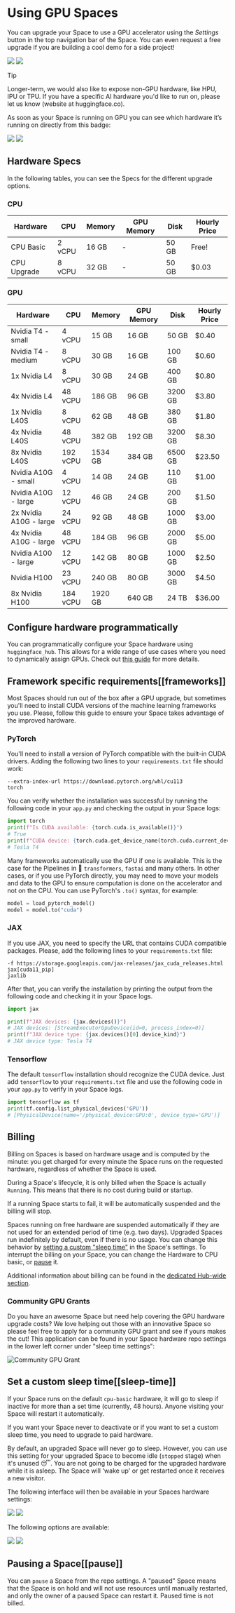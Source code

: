 # Using GPU Spaces

You can upgrade your Space to use a GPU accelerator using the _Settings_ button in the top navigation bar of the Space. You can even request a free upgrade if you are building a cool demo for a side project!

<div class="flex justify-center">
<img class="block dark:hidden" src="https://huggingface.co/datasets/huggingface/documentation-images/resolve/main/hub/spaces-gpu-settings.png"/>
<img class="hidden dark:block" src="https://huggingface.co/datasets/huggingface/documentation-images/resolve/main/hub/spaces-gpu-settings-dark.png"/>
</div>

> [!TIP]
> Longer-term, we would also like to expose non-GPU hardware, like HPU, IPU or TPU. If you have a specific AI hardware you'd like to run on, please let us know (website at huggingface.co).

As soon as your Space is running on GPU you can see which hardware it’s running on directly from this badge:

<div class="flex justify-center">
<img class="block dark:hidden" src="https://huggingface.co/datasets/huggingface/documentation-images/resolve/main/hub/spaces-running-badge.png"/>
<img class="hidden dark:block" src="https://huggingface.co/datasets/huggingface/documentation-images/resolve/main/hub/spaces-running-badge-dark.png"/>
</div>

## Hardware Specs

In the following tables, you can see the Specs for the different upgrade options.

### CPU

| **Hardware**           | **CPU**       | **Memory**   | **GPU Memory**  | **Disk**  | **Hourly Price**  |
|----------------------- |-------------- |------------- |---------------- |---------- | ----------------- |
| CPU Basic              | 2 vCPU        | 16 GB        |  -              | 50 GB     | Free!             |
| CPU Upgrade            | 8 vCPU        | 32 GB        |  -              | 50 GB     | $0.03             |

### GPU

| **Hardware**           | **CPU**       | **Memory**   | **GPU Memory**  | **Disk**  | **Hourly Price**  |
|----------------------- |-------------- |------------- |---------------- |---------- | ----------------- |
| Nvidia T4 - small      | 4 vCPU        | 15 GB        | 16 GB           | 50 GB     | $0.40             |
| Nvidia T4 - medium     | 8 vCPU        | 30 GB        | 16 GB           | 100 GB    | $0.60             |
| 1x Nvidia L4           | 8 vCPU        | 30 GB        | 24 GB           | 400 GB    | $0.80             |
| 4x Nvidia L4           | 48 vCPU       | 186 GB       | 96 GB           | 3200 GB   | $3.80             |
| 1x Nvidia L40S         | 8 vCPU        | 62 GB        | 48 GB           | 380 GB    | $1.80             |
| 4x Nvidia L40S         | 48 vCPU       | 382 GB       | 192 GB          | 3200 GB   | $8.30             |
| 8x Nvidia L40S         | 192 vCPU      | 1534 GB      | 384 GB          | 6500 GB   | $23.50            |
| Nvidia A10G - small    | 4 vCPU        | 14 GB        | 24 GB           | 110 GB    | $1.00             |
| Nvidia A10G - large    | 12 vCPU       | 46 GB        | 24 GB           | 200 GB    | $1.50             |
| 2x Nvidia A10G - large | 24 vCPU       | 92 GB        | 48 GB           | 1000 GB   | $3.00             |
| 4x Nvidia A10G - large | 48 vCPU       | 184 GB       | 96 GB           | 2000 GB   | $5.00             |
| Nvidia A100 - large    | 12 vCPU       | 142 GB       | 80 GB           | 1000 GB   | $2.50             |
| Nvidia H100            | 23 vCPU       | 240 GB       | 80 GB           | 3000 GB   | $4.50             |
| 8x Nvidia H100         | 184 vCPU      | 1920 GB      | 640 GB          | 24 TB     | $36.00            |


## Configure hardware programmatically

You can programmatically configure your Space hardware using `huggingface_hub`. This allows for a wide range of use cases where you need to dynamically assign GPUs.
Check out [this guide](https://huggingface.co/docs/huggingface_hub/main/en/guides/manage_spaces) for more details.

## Framework specific requirements[[frameworks]]

Most Spaces should run out of the box after a GPU upgrade, but sometimes you'll need to install CUDA versions of the machine learning frameworks you use. Please, follow this guide to ensure your Space takes advantage of the improved hardware.

### PyTorch

You'll need to install a version of PyTorch compatible with the built-in CUDA drivers. Adding the following two lines to your `requirements.txt` file should work:

```
--extra-index-url https://download.pytorch.org/whl/cu113
torch
```

You can verify whether the installation was successful by running the following code in your `app.py` and checking the output in your Space logs:

```Python
import torch
print(f"Is CUDA available: {torch.cuda.is_available()}")
# True
print(f"CUDA device: {torch.cuda.get_device_name(torch.cuda.current_device())}")
# Tesla T4
```

Many frameworks automatically use the GPU if one is available. This is the case for the Pipelines in 🤗 `transformers`, `fastai` and many others. In other cases, or if you use PyTorch directly, you may need to move your models and data to the GPU to ensure computation is done on the accelerator and not on the CPU. You can use PyTorch's `.to()` syntax, for example:

```Python
model = load_pytorch_model()
model = model.to("cuda")
```

### JAX

If you use JAX, you need to specify the URL that contains CUDA compatible packages. Please, add the following lines to your `requirements.txt` file:

```
-f https://storage.googleapis.com/jax-releases/jax_cuda_releases.html
jax[cuda11_pip]
jaxlib
```

After that, you can verify the installation by printing the output from the following code and checking it in your Space logs.

```Python
import jax

print(f"JAX devices: {jax.devices()}")
# JAX devices: [StreamExecutorGpuDevice(id=0, process_index=0)]
print(f"JAX device type: {jax.devices()[0].device_kind}")
# JAX device type: Tesla T4
```

### Tensorflow

The default `tensorflow` installation should recognize the CUDA device. Just add `tensorflow` to your `requirements.txt` file and use the following code in your `app.py` to verify in your Space logs.

```Python
import tensorflow as tf
print(tf.config.list_physical_devices('GPU'))
# [PhysicalDevice(name='/physical_device:GPU:0', device_type='GPU')]
```

## Billing

Billing on Spaces is based on hardware usage and is computed by the minute: you get charged for every minute the Space runs on the requested hardware, 
regardless of whether the Space is used.

During a Space's lifecycle, it is only billed when the Space is actually `Running`. This means that there is no cost during build or startup.

If a running Space starts to fail, it will be automatically suspended and the billing will stop.

Spaces running on free hardware are suspended automatically if they are not used for an extended period of time (e.g. two days). Upgraded Spaces run indefinitely by default, even if there is no usage. You can change this behavior by [setting a custom "sleep time"](#sleep-time) in the Space's settings. To interrupt the billing on your Space, you can change the Hardware to CPU basic, or [pause](#pause) it.

Additional information about billing can be found in the [dedicated Hub-wide section](./billing).

### Community GPU Grants 

Do you have an awesome Space but need help covering the GPU hardware upgrade costs? We love helping out those with an innovative Space so please feel free to apply for a community GPU grant and see if yours makes the cut! This application can be found in your Space hardware repo settings in the lower left corner under "sleep time settings":

![Community GPU Grant](https://huggingface.co/datasets/huggingface/documentation-images/resolve/main/hub/ask-for-community-grant.png)

## Set a custom sleep time[[sleep-time]]

If your Space runs on the default `cpu-basic` hardware, it will go to sleep if inactive for more than a set time (currently, 48 hours). Anyone visiting your Space will restart it automatically.

If you want your Space never to deactivate or if you want to set a custom sleep time, you need to upgrade to paid hardware.

By default, an upgraded Space will never go to sleep. However, you can use this setting for your upgraded Space to become idle (`stopped` stage) when it's unused 😴. You are not going to be charged for the upgraded hardware while it is asleep. The Space will 'wake up' or get restarted once it receives a new visitor.

The following interface will then be available in your Spaces hardware settings:

<div class="flex justify-center">
<img class="block dark:hidden" src="https://huggingface.co/datasets/huggingface/documentation-images/resolve/main/hub/spaces-sleep-time.png"/>
<img class="hidden dark:block" src="https://huggingface.co/datasets/huggingface/documentation-images/resolve/main/hub/spaces-sleep-time-dark.png"/>
</div>

The following options are available:

<div class="flex justify-center">
<img class="block dark:hidden" src="https://huggingface.co/datasets/huggingface/documentation-images/resolve/main/hub/spaces-sleep-time-options.png"/>
<img class="hidden dark:block" src="https://huggingface.co/datasets/huggingface/documentation-images/resolve/main/hub/spaces-sleep-time-options-dark.png"/>
</div>

## Pausing a Space[[pause]]

You can `pause` a Space from the repo settings. A "paused" Space means that the Space is on hold and will not use resources until manually restarted, and only the owner of a paused Space can restart it. Paused time is not billed.
